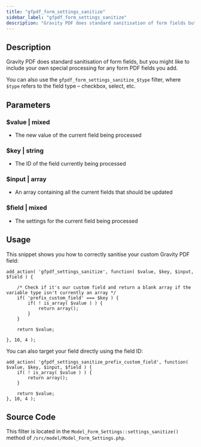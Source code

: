 ```yaml
---
title: "gfpdf_form_settings_sanitize"
sidebar_label: "gfpdf_form_settings_sanitize"
description: "Gravity PDF does standard sanitisation of form fields but you might like to include your own special processing for any form PDF fields you add. "
---
```


## Description

Gravity PDF does standard sanitisation of form fields, but you might like to include your own special processing for any form PDF fields you add.

You can also use the `gfpdf_form_settings_sanitize_$type` filter, where `$type` refers to the field type – checkbox, select, etc.

## Parameters

### $value | mixed
*  The new value of the current field being processed

### $key | string
*  The ID of the field currently being processed

### $input | array
*  An array containing all the current fields that should be updated

### $field | mixed
*  The settings for the current field being processed

## Usage

This snippet shows you how to correctly sanitise your custom Gravity PDF field:

```
add_action( 'gfpdf_settings_sanitize', function( $value, $key, $input, $field ) {

	/* Check if it's our custom field and return a blank array if the variable type isn't currently an array */
	if( 'prefix_custom_field' === $key ) {
		if( ! is_array( $value ) ) {
			return array();
		}
	}

	return $value;

}, 10, 4 );
```

You can also target your field directly using the field ID:

```
add_action( 'gfpdf_settings_sanitize_prefix_custom_field', function( $value, $key, $input, $field ) {	
	if( ! is_array( $value ) ) {
		return array();
	}	

	return $value;
}, 10, 4 );
```

## Source Code

This filter is located in the `Model_Form_Settings::settings_sanitize()` method of `/src/model/Model_Form_Settings.php`.

